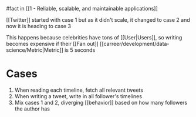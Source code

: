 #fact in [[1 - Reliable, scalable, and maintainable applications]]

[[Twitter]] started with case 1 but as it didn't scale, it changed to case 2 and now it is heading to case 3

This happens because celebrities have tons of [[User|Users]], so writing becomes expensive if their [[Fan out]] [[carreer/development/data-science/Metric|Metric]] is 5 seconds

# Cases

1. When reading each timeline, fetch all relevant tweets
2. When writing a tweet, write in all follower's timelines
3. Mix cases 1 and 2, diverging [[behavior]] based on how many followers the author has